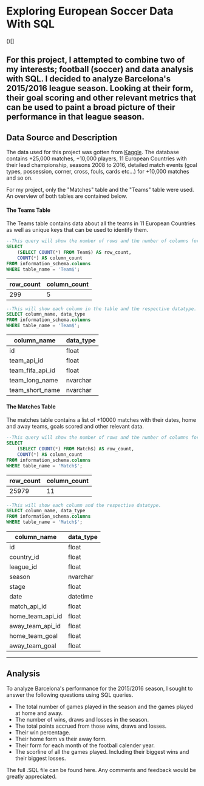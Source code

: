 # Exploring European Soccer Data With SQL
()[]

For this project, I attempted to combine two of my interests; football (soccer) and data analysis with SQL. I decided to analyze Barcelona's 2015/2016 league season. Looking at their form, their goal scoring and other relevant metrics that can be used to paint a broad picture of their performance in that league season. 
---

## Data Source and Description
The data used for this project was gotten from [Kaggle](https://www.kaggle.com/datasets/hugomathien/soccer). The database contains +25,000 matches, +10,000 players, 11 European Countries with their lead championship, seasons 2008 to 2016, detailed match events (goal types, possession, corner, cross, fouls, cards etc…) for +10,000 matches and so on. 

For my project, only the "Matches" table and the "Teams" table were used. An overview of both tables are contained below. 

#### The Teams Table
The Teams table contains data about all the teams in 11 European Countries as well as unique keys that can be used to identify them.
```sql
--This query will show the number of rows and the number of columns for the table.
SELECT
    (SELECT COUNT(*) FROM Team$) AS row_count,
    COUNT(*) AS column_count
FROM information_schema.columns
WHERE table_name = 'Team$';
```
| row_count | column_count |
| --- | --- |
| 299 | 5 |

```sql
--This will show each column in the table and the respective datatype. 
SELECT column_name, data_type
FROM information_schema.columns
WHERE table_name = 'Team$';
```
| column_name | data_type |
| --- | --- |
| id | float |
| team_api_id | float |
| team_fifa_api_id | float |
| team_long_name | nvarchar |  
| team_short_name | nvarchar |


#### The Matches Table
The matches table contains a list of +10000 matches with their dates, home and away teams, goals scored and other relevant data.
```sql
--This query will show the number of rows and the number of columns for the table.
SELECT
    (SELECT COUNT(*) FROM Match$) AS row_count,
    COUNT(*) AS column_count
FROM information_schema.columns
WHERE table_name = 'Match$';
```
| row_count | column_count |
| --- | --- |
|  25979 |	11 |

```sql
--This will show each column and the respective datatype. 
SELECT column_name, data_type
FROM information_schema.columns
WHERE table_name = 'Match$';
```
| column_name | data_type |
| --- | --- |
| id | float |
| country_id | float |
| league_id | float |
| season | nvarchar |
| stage | float |
| date | datetime |
| match_api_id | float |
| home_team_api_id | float |
| away_team_api_id | float |
| home_team_goal | float |
| away_team_goal | float |

---
## Analysis
To analyze Barcelona's performance for the 2015/2016 season, I sought to answer the following questions using SQL queries. 
* The total number of games played in the season and the games played at home and away.
* The number of wins, draws and losses in the season.
* The total points accrued from those wins, draws and losses.
* Their win percentage.
* Their home form vs their away form.
* Their form for each month of the football calender year.
* The scorline of all the games played. Including their biggest wins and their biggest losses.

The full .SQL file can be found here. Any comments and feedback would be greatly appreciated. 


